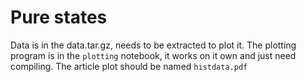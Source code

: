 # Pure states
Data is in the data.tar.gz, needs to be extracted to plot it. The plotting program is in the `plotting` notebook, it works on it own and just need compiling. The article plot should be named `histdata.pdf`
